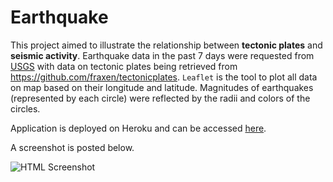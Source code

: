 # Earthquake

This project aimed to illustrate the relationship between **tectonic plates** and **seismic activity**. Earthquake data in the past 7 days were requested from <a href="https://earthquake.usgs.gov/earthquakes/">USGS</a> with data on tectonic plates being retrieved from https://github.com/fraxen/tectonicplates. <code>Leaflet</code> is the tool to plot all data on map based on their longitude and latitude. Magnitudes of earthquakes (represented by each circle) were reflected by the radii and colors of the circles.

Application is deployed on Heroku and can be accessed <a href="https://koudash-usquick.herokuapp.com/">here</a>.

A screenshot is posted below.

<img src=".static/images/HTML Screenshot.png" alt="HTML Screenshot">
